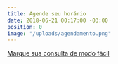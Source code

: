 ```yaml
---
title: Agende seu horário
date: 2018-06-21 00:17:00 -03:00
position: 0
image: "/uploads/agendamento.png"
---
```


[Marque sua consulta de modo fácil](#contato)